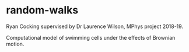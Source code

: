 # random-walks
Ryan Cocking supervised by Dr Laurence Wilson, MPhys project 2018-19.

Computational model of swimming cells under the effects of Brownian motion.
